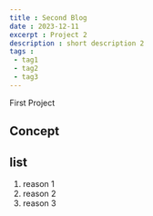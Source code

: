 ```yaml
---
title : Second Blog
date : 2023-12-11
excerpt : Project 2
description : short description 2
tags :
 - tag1
 - tag2
 - tag3
---
```


First Project

## Concept

## list

1. reason 1
2. reason 2
3. reason 3
